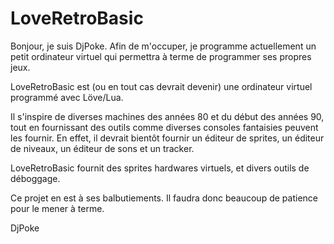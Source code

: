 # LoveRetroBasic
Bonjour, je suis DjPoke.
Afin de m'occuper, je programme actuellement un petit ordinateur virtuel qui permettra à terme de programmer ses propres jeux.

LoveRetroBasic est (ou en tout cas devrait devenir) une ordinateur virtuel programmé avec Löve/Lua.

Il s'inspire de diverses machines des années 80 et du début des années 90, tout en fournissant des outils comme diverses consoles fantaisies peuvent les fournir.
En effet, il devrait bientôt fournir un éditeur de sprites, un éditeur de niveaux, un éditeur de sons et un tracker.

LoveRetroBasic fournit des sprites hardwares virtuels, et divers outils de déboggage.

Ce projet en est à ses balbutiements. Il faudra donc beaucoup de patience pour le mener à terme.

DjPoke
